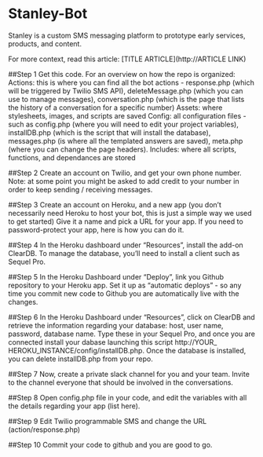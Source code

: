 # Stanley-Bot
Stanley is a custom SMS messaging platform to prototype early services, products, and content.

For more context, read this article: 
[TITLE ARTICLE](http://ARTICLE LINK)


##Step 1
Get this code. For an overview on how the repo is organized:
Actions: this is where you can find all the bot actions - response.php (which will be triggered by Twilio SMS API), deleteMessage.php (which you can use to manage messages), conversation.php (which is the page that lists the history of a conversation for a specific number)
Assets: where stylesheets, images, and scripts are saved
Config: all configuration files - such as config.php (where you will need to edit your project variables), installDB.php (which is the script that will install the database), messages.php (is where all the templated answers are saved), meta.php (where you can change the page headers).
Includes: where all scripts, functions, and dependances are stored


##Step 2
Create an account on Twilio, and get your own phone number. Note: at some point you might be asked to add credit to your number in order to keep sending / receiving messages.

##Step 3
Create an account on Heroku, and a new app (you don’t necessarily need Heroku to host your bot, this is just a simple way we used to get started) Give it a name and pick a URL for your app. If you need to password-protect your app, here is how you can do it.

##Step 4
In the Heroku dashboard under “Resources”, install the add-on ClearDB. To manage the database, you’ll need to install a client such as Sequel Pro.

##Step 5
In the Heroku Dashboard under “Deploy”, link you Github repository to your Heroku app. Set it up as “automatic deploys” - so any time you commit new code to Github you are automatically live with the changes.

##Step 6
In the Heroku Dashboard under “Resources”, click on ClearDB and retrieve the information regarding your database: host, user name, password, database name. Type these in your Sequel Pro, and once you are connected install your dabase launching this script http://YOUR_ HEROKU_INSTANCE/config/installDB.php. Once the database is installed, you can delete installDB.php from your repo.

##Step 7
Now, create a private slack channel for you and your team. Invite to the channel everyone that should be involved in the conversations. 

##Step 8
Open config.php file in your code, and edit the variables with all the details regarding your app (list here).

##Step 9
Edit Twilio programmable SMS and change the URL (action/response.php)

##Step 10
Commit your code to github and you are good to go.
